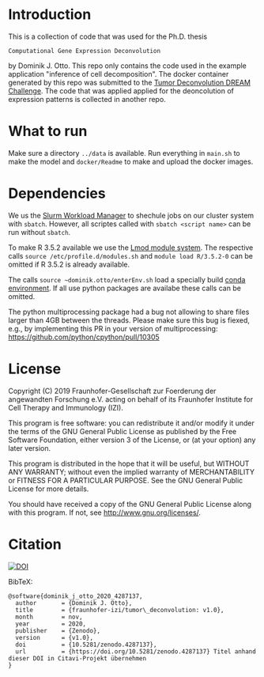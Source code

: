 # Introduction

This is a collection of code that was used for the Ph.D. thesis

    Computational Gene Expression Deconvolution

by Dominik J. Otto. This repo only contains the code used in the example
application "inference of cell decomposition".
The docker container generated by this repo was submitted to the
[Tumor Deconvolution DREAM Challenge](https://www.synapse.org/#!Synapse:syn15589870/wiki/582446).
The code that was applied
applied for the deoncolution of expression patterns is collected in another
repo.

# What to run

Make sure a directory `../data` is available.
Run everything in `main.sh` to make the model and `docker/Readme` to make
and upload the docker images.

# Dependencies

We us the [Slurm Workload Manager](https://slurm.schedmd.com/documentation.html)
to shechule jobs on our cluster system with `sbatch`. However, all scriptes
called with `sbatch <script name>` can be run without `sbatch`.

To make R 3.5.2 available we use the
[Lmod module system](https://lmod.readthedocs.io/en/latest/).
The respective calls `source /etc/profile.d/modules.sh`
and `module load R/3.5.2-0` can be omitted if R 3.5.2
is already available.

The calls `source ~dominik.otto/enterEnv.sh` load a
specially build
[conda environment](https://docs.conda.io/projects/conda/en/latest/).
If all use python packages are availabe these calls can be omitted.

The python multiprocessing package had a bug not allowing to share
files larger than 4GB between the threads. Please make sure
this bug is fiexed, e.g., by implementing this PR in your version
of multiprocessing: https://github.com/python/cpython/pull/10305

# License

Copyright (C) 2019 Fraunhofer-Gesellschaft zur Foerderung der angewandten
Forschung e.V. acting on behalf of its Fraunhofer Institute for Cell Therapy
and Immunology (IZI).

This program is free software: you can redistribute it and/or modify it under
the terms of the GNU General Public License as published by the Free Software
Foundation, either version 3 of the License, or (at your option) any later
version.

This program is distributed in the hope that it will be useful, but WITHOUT ANY
WARRANTY; without even the implied warranty of MERCHANTABILITY or FITNESS FOR A
PARTICULAR PURPOSE. See the GNU General Public License for more details.

You should have received a copy of the GNU General Public License along with
this program. If not, see http://www.gnu.org/licenses/.

# Citation

[![DOI](https://zenodo.org/badge/315346889.svg)](https://zenodo.org/badge/latestdoi/315346889)

BibTeX:
```
@software{dominik_j_otto_2020_4287137,
  author       = {Dominik J. Otto},
  title        = {fraunhofer-izi/tumor\_deconvolution: v1.0},
  month        = nov,
  year         = 2020,
  publisher    = {Zenodo},
  version      = {v1.0},
  doi          = {10.5281/zenodo.4287137},
  url          = {https://doi.org/10.5281/zenodo.4287137} Titel anhand dieser DOI in Citavi-Projekt übernehmen
}
```
